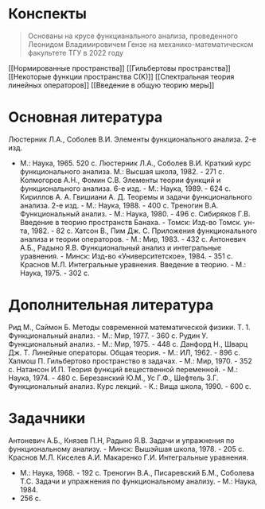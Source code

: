 # Конспекты
>Основаны на крусе функцианального анализа, проведенного Леонидом Владимировичем Гензе на механико-математическом факультете ТГУ в 2022 году 

[[Нормированные пространства]]
[[Гильбертовы пространства]]
[[Некоторые функции пространства C(K)]]
[[Спектральная теория линейных операторов]]
[[Введение в общую теорию меры]]


# Основная литература
Люстерник Л.А., Соболев В.И. Элементы функционального анализа. 2-е изд.
- М.: Наука, 1965. 520 с. Люстерник Л.А., Соболев В.И. Краткий курс
функционального анализа. М.: Высшая школа, 1982. - 271 с. Колмогоров
А.Н., Фомин С.В. Элементы теории функций и функционального анализа. 6-е
изд. - М.: Наука, 1989. - 624 с. Кириллов А. А. Гвишиани А. Д. Теоремы и
задачи функционального анализа. 2-е изд. - М.: Наука, 1988. - 400 с.
Треногин В.А. Функциональный анализ. - М.: Наука, 1980. - 496 с.
Сибиряков Г.В. Введение в теорию пространств Банаха. - Томск: Изд-во
Томск. ун-та, 1982. - 82 с. Хатсон В., Пим Дж. С. Приложения
функционального анализа и теории операторов. - М.: Мир, 1983. - 432 с.
Антоневич А.Б., Радыно Я.В. Функциональный анализ и интегральные
уравнения. - Минск: Изд-во «Университетское», 1984. - 351 с. Краснов
М.Л. Интегральные уравнения. Введение в теорию. - М.: Наука, 1975. - 302
с.

# Дополнительная литература
Рид М., Саймон Б. Методы современной
математической физики. Т. 1. Функциональный анализ. - М.: Мир, 1977. -
360 с. Рудин У. Функциональный анализ. - М.: Мир, 1975. - 448 с. Данфорд
Н., Шварц Дж. Т. Линейные операторы. Общая теория. - М.: ИЛ, 1962. - 896
с. Халмош П. Гильбертово пространство в задачах. - М.: Мир, 1970. - 352
с. Натансон И.П. Теория функций вещественной переменной. - М.: Наука,
1974. - 480 с. Березанский Ю.М., Ус Г.Ф., Шефтель З.Г. Функциональный
анализ. Курс лекций. - К.: Вища школа, 1990. - 600 с.

# Задачники
Антоневич А.Б., Князев П.Н, Радыно Я.В. Задачи и
упражнения по функциональному анализу. - Минск: Вышэйшая школа, 1978. -
205 с. Краснов М.Л. Киселев А.И. Макаренко Г.И. Интегральные уравнения.
- М.: Наука, 1968. - 192 с. Треногин В.А., Писаревский Б.М., Соболева
Т.С. Задачи и упражнения по функциональному анализу. - М.: Наука, 1984.
- 256 с.